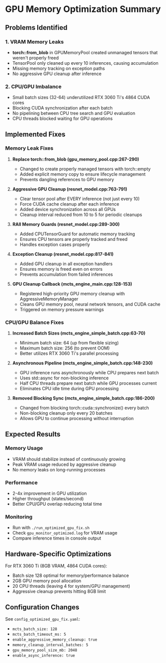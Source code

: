 # GPU Memory Optimization Summary

## Problems Identified

### 1. VRAM Memory Leaks
- **torch::from_blob** in GPUMemoryPool created unmanaged tensors that weren't properly freed
- TensorPool only cleaned up every 10 inferences, causing accumulation
- Missing memory tracking on exception paths
- No aggressive GPU cleanup after inference

### 2. CPU/GPU Imbalance
- Small batch sizes (32-64) underutilized RTX 3060 Ti's 4864 CUDA cores
- Blocking CUDA synchronization after each batch
- No pipelining between CPU tree search and GPU evaluation
- CPU threads blocked waiting for GPU operations

## Implemented Fixes

### Memory Leak Fixes

1. **Replace torch::from_blob (gpu_memory_pool.cpp:267-290)**
   - Changed to create properly managed tensors with torch::empty
   - Added explicit memory copy to ensure lifecycle management
   - Prevents dangling references to GPU memory

2. **Aggressive GPU Cleanup (resnet_model.cpp:763-791)**
   - Clear tensor pool after EVERY inference (not just every 10)
   - Force CUDA cache cleanup after each inference
   - Added device synchronization across all GPUs
   - Cleanup interval reduced from 10 to 5 for periodic cleanups

3. **RAII Memory Guards (resnet_model.cpp:289-300)**
   - Added CPUTensorGuard for automatic memory tracking
   - Ensures CPU tensors are properly tracked and freed
   - Handles exception cases properly

4. **Exception Cleanup (resnet_model.cpp:817-841)**
   - Added GPU cleanup in all exception handlers
   - Ensures memory is freed even on errors
   - Prevents accumulation from failed inferences

5. **GPU Cleanup Callback (mcts_engine_main.cpp:128-153)**
   - Registered high-priority GPU memory cleanup with AggressiveMemoryManager
   - Cleans GPU memory pool, neural network tensors, and CUDA cache
   - Triggered on memory pressure warnings

### CPU/GPU Balance Fixes

1. **Increased Batch Sizes (mcts_engine_simple_batch.cpp:63-70)**
   - Minimum batch size: 64 (up from flexible sizing)
   - Maximum batch size: 256 (to prevent OOM)
   - Better utilizes RTX 3060 Ti's parallel processing

2. **Asynchronous Pipeline (mcts_engine_simple_batch.cpp:148-230)**
   - GPU inference runs asynchronously while CPU prepares next batch
   - Uses std::async for non-blocking inference
   - Half CPU threads prepare next batch while GPU processes current
   - Eliminates CPU idle time during GPU processing

3. **Removed Blocking Sync (mcts_engine_simple_batch.cpp:186-200)**
   - Changed from blocking torch::cuda::synchronize() every batch
   - Non-blocking cleanup only every 20 batches
   - Allows GPU to continue processing without interruption

## Expected Results

### Memory Usage
- VRAM should stabilize instead of continuously growing
- Peak VRAM usage reduced by aggressive cleanup
- No memory leaks on long-running processes

### Performance
- 2-4x improvement in GPU utilization
- Higher throughput (states/second)
- Better CPU/GPU overlap reducing total time

### Monitoring
- Run with `./run_optimized_gpu_fix.sh`
- Check `gpu_monitor_optimized.log` for VRAM usage
- Compare inference times in console output

## Hardware-Specific Optimizations

For RTX 3060 Ti (8GB VRAM, 4864 CUDA cores):
- Batch size 128 optimal for memory/performance balance
- 2GB GPU memory pool allocation
- 20 CPU threads (leaving 4 for system/GPU management)
- Aggressive cleanup prevents hitting 8GB limit

## Configuration Changes

See `config_optimized_gpu_fix.yaml`:
- `mcts_batch_size: 128`
- `mcts_batch_timeout_ms: 5`
- `enable_aggressive_memory_cleanup: true`
- `memory_cleanup_interval_batches: 5`
- `gpu_memory_pool_size_mb: 2048`
- `enable_async_inference: true`